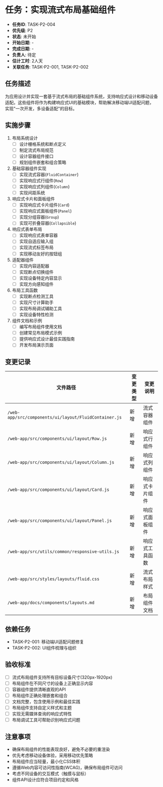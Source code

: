 # 任务：实现流式布局基础组件

- **任务ID**: TASK-P2-004
- **优先级**: P2
- **状态**: 未开始
- **开始日期**: -
- **完成日期**: -
- **负责人**: 待定
- **估计工时**: 2人天
- **关联任务**: TASK-P2-001, TASK-P2-002

## 任务描述

为应用设计并实现一套基于流式布局的基础组件系统，支持响应式设计和移动设备适配。这些组件将作为构建响应式UI的基础模块，帮助解决移动端UI适配问题，实现"一次开发，多设备适配"的目标。

## 实施步骤

1. 布局系统设计
   - [ ] 设计栅格系统和断点定义
   - [ ] 制定流式布局规范
   - [ ] 设计容器组件接口
   - [ ] 规划组件嵌套和组合策略

2. 基础容器组件实现
   - [ ] 实现流式容器(`FluidContainer`)
   - [ ] 实现响应式行组件(`Row`)
   - [ ] 实现响应式列组件(`Column`)
   - [ ] 实现间距系统

3. 响应式卡片和面板组件
   - [ ] 实现响应式卡片组件(`Card`)
   - [ ] 实现响应式面板组件(`Panel`)
   - [ ] 实现分组容器(`Group`)
   - [ ] 实现可折叠容器(`Collapsible`)

4. 响应式表单布局
   - [ ] 实现响应式表单容器
   - [ ] 实现自适应输入组
   - [ ] 实现流式标签布局
   - [ ] 实现移动友好的按钮组

5. 适配器组件
   - [ ] 实现内容适配器
   - [ ] 实现断点切换组件
   - [ ] 实现设备特定内容显示
   - [ ] 实现方向感知组件

6. 布局工具函数
   - [ ] 实现断点检测工具
   - [ ] 实现尺寸计算助手
   - [ ] 实现布局调试辅助工具
   - [ ] 实现设备特性检测

7. 组件文档和示例
   - [ ] 编写布局组件使用文档
   - [ ] 创建常见布局模式示例
   - [ ] 提供响应式设计最佳实践指南
   - [ ] 开发布局演示页面

## 变更记录

| 文件路径 | 变更类型 | 变更说明 |
|---------|---------|---------|
| `/web-app/src/components/ui/layout/FluidContainer.js` | 新增 | 流式容器组件 |
| `/web-app/src/components/ui/layout/Row.js` | 新增 | 响应式行组件 |
| `/web-app/src/components/ui/layout/Column.js` | 新增 | 响应式列组件 |
| `/web-app/src/components/ui/layout/Card.js` | 新增 | 响应式卡片组件 |
| `/web-app/src/components/ui/layout/Panel.js` | 新增 | 响应式面板组件 |
| `/web-app/src/utils/common/responsive-utils.js` | 新增 | 响应式工具函数 |
| `/web-app/src/styles/layouts/fluid.css` | 新增 | 流式布局样式 |
| `/web-app/docs/components/layouts.md` | 新增 | 布局组件文档 |

## 依赖任务

- TASK-P2-001: 移动端UI适配问题修复
- TASK-P2-002: UI组件梳理与组织

## 验收标准

- [ ] 流式布局组件支持所有目标设备尺寸(320px-1920px)
- [ ] 布局组件在不同尺寸的设备上正确显示内容
- [ ] 容器组件提供清晰直观的API
- [ ] 布局组件正确处理嵌套和组合
- [ ] 文档完整，包含使用示例和最佳实践
- [ ] 布局组件支持自定义样式和主题
- [ ] 实现无需媒体查询的响应式特性
- [ ] 布局调试工具可帮助识别响应式问题

## 注意事项

- 确保布局组件的性能表现良好，避免不必要的重渲染
- 优先考虑移动设备体验，采用移动优先策略
- 布局组件应当轻量，最小化CSS体积
- 遵循Web内容可访问性指南(WCAG)，确保布局组件可访问
- 考虑不同设备的交互模式（触摸与鼠标）
- 组件API设计应符合项目约定和风格 
